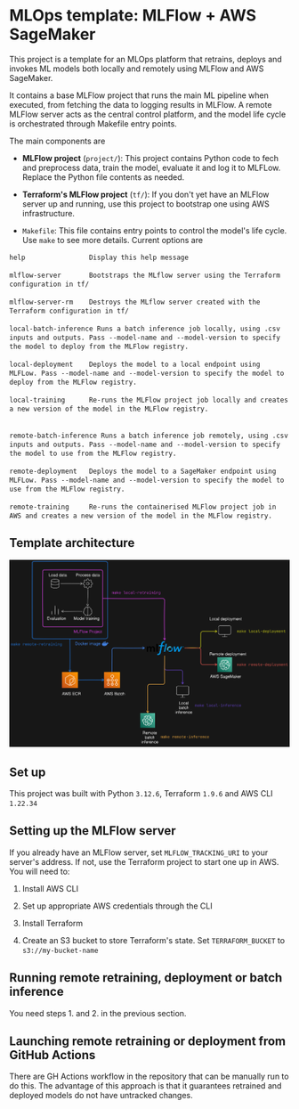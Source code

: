# MLOps template: MLFlow + AWS SageMaker

This project is a template for an MLOps platform that retrains, deploys and invokes ML models both locally and remotely using MLFlow and AWS SageMaker. 

It contains a base MLFlow project that runs the main ML pipeline when executed, from fetching the data to logging results in MLFlow. A remote MLFlow server acts as the central control platform, and the model life cycle is orchestrated through Makefile entry points.

The main components are

* **MLFlow project** (`project/`): This project contains Python code to fech and preprocess data, train the model, evaluate it and log it to MLFLow. Replace the Python file contents as needed.

* **Terraform's MLFlow project** (`tf/`): If you don't yet have an MLFlow server up and running, use this project to bootstrap one using AWS infrastructure.

* `Makefile`: This file contains entry points to control the model's life cycle. Use `make` to see more details. Current options are 

```
help                Display this help message 

mlflow-server       Bootstraps the MLflow server using the Terraform configuration in tf/ 

mlflow-server-rm    Destroys the MLflow server created with the Terraform configuration in tf/ 

local-batch-inference Runs a batch inference job locally, using .csv inputs and outputs. Pass --model-name and --model-version to specify the model to deploy from the MLFlow registry. 

local-deployment    Deploys the model to a local endpoint using MLFLow. Pass --model-name and --model-version to specify the model to deploy from the MLFlow registry. 

local-training      Re-runs the MLFlow project job locally and creates a new version of the model in the MLFlow registry. 


remote-batch-inference Runs a batch inference job remotely, using .csv inputs and outputs. Pass --model-name and --model-version to specify the model to use from the MLFlow registry. 

remote-deployment   Deploys the model to a SageMaker endpoint using MLFLow. Pass --model-name and --model-version to specify the model to use from the MLFlow registry. 

remote-training     Re-runs the containerised MLFlow project job in AWS and creates a new version of the model in the MLFlow registry. 
```

## Template architecture 

![Architecture diagram](./other/architecture.png "Architecture")

## Set up

This project was built with Python `3.12.6`, Terraform `1.9.6` and AWS CLI `1.22.34`

## Setting up the MLFlow server

If you already have an MLFlow server, set `MLFLOW_TRACKING_URI` to your server's address. If not, use the Terraform project to start one up in AWS. You will need to:

1. Install AWS CLI

2. Set up appropriate AWS credentials through the CLI

3. Install Terraform

4. Create an S3 bucket to store Terraform's state. Set `TERRAFORM_BUCKET` to `s3://my-bucket-name`

## Running remote retraining, deployment or batch inference

You need steps 1. and 2. in the previous section.

## Launching remote retraining or deployment from GitHub Actions

There are GH Actions workflow in the repository that can be manually run to do this. The advantage of this approach is that it guarantees retrained and deployed models do not have untracked changes.